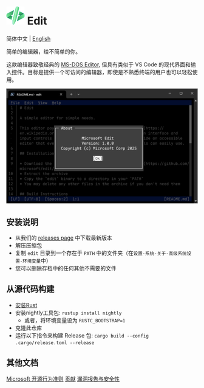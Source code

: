 # ![Edit 图标](../../assets/edit.svg) Edit
简体中文 | [English](../../README.md)

简单的编辑器，给不简单的你。

这款编辑器致敬经典的 [MS-DOS Editor](https://en.wikipedia.org/wiki/MS-DOS_Editor), 但具有类似于 VS Code 的现代界面和输入控件。目标是提供一个可访问的编辑器，即使是不熟悉终端的用户也可以轻松使用。

![在前台显示 About 对话框时进行编辑的屏幕截图](../../assets/edit_hero_image.png)

## 安装说明

* 从我们的 [releases page](https://github.com/microsoft/edit/releases/latest) 中下载最新版本
* 解压压缩包
* 复制 `edit` 目录到一个存在于 `PATH` 中的文件夹（在`设置-系统-关于-高级系统设置-环境变量`中）
* 您可以删除存档中的任何其他不需要的文件

## 从源代码构建

* [安装Rust](https://www.rust-lang.org/tools/install)
* 安装nightly工具包: `rustup install nightly`
  * 或者，将环境变量设为 `RUSTC_BOOTSTRAP=1`
* 克隆此仓库
* 运行以下指令来构建 Release 包: `cargo build --config .cargo/release.toml --release`

## 其他文档
[Microsoft 开源行为准则](./CODE_OF_CONDUCT.md)
[贡献](./CONTRIBUTING.md)
[漏洞报告与安全性](./SECURITY.md)
